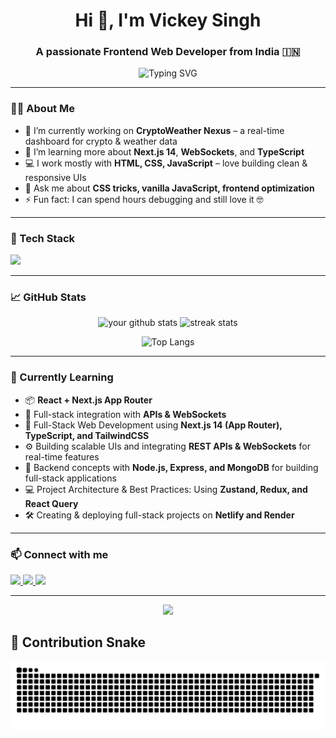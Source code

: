 <!-- Profile README.md -->

<h1 align="center">Hi 👋, I'm Vickey Singh</h1>
<h3 align="center">A passionate Frontend Web Developer from India 🇮🇳</h3>

<p align="center">
  <img src="https://readme-typing-svg.demolab.com?font=Fira+Code&duration=3000&pause=1000&center=true&vCenter=true&width=435&lines=Web+Developer+%7C+Frontend+Specialist;HTML%2C+CSS%2C+JavaScript+Expert;React%2C+Next.js%2C+TailwindCSS;Always+learning+new+stuff+%F0%9F%93%9A" alt="Typing SVG" />
</p>

---

### 👨‍💻 About Me

- 🔭 I’m currently working on **CryptoWeather Nexus** – a real-time dashboard for crypto & weather data  
- 🌱 I’m learning more about **Next.js 14**, **WebSockets**, and **TypeScript**
- 💻 I work mostly with **HTML, CSS, JavaScript** – love building clean & responsive UIs
- 💬 Ask me about **CSS tricks, vanilla JavaScript, frontend optimization**
- ⚡ Fun fact: I can spend hours debugging and still love it 🤓

---

### 🚀 Tech Stack

<p align="left">
  <img src="https://skillicons.dev/icons?i=html,css,js,react,nextjs,tailwind,bootstrap,nodejs,git,github,vscode,vercel" />
</p>

---

### 📈 GitHub Stats

<p align="center">
  <img src="https://github-readme-stats.vercel.app/api?username=vickey-singh&show_icons=true&theme=radical" alt="your github stats" width="49%"/>
  <img src="https://github-readme-streak-stats.herokuapp.com/?user=vickey-singh&theme=radical" alt="streak stats" width="49%"/>
</p>

<p align="center">
  <img src="https://github-readme-stats.vercel.app/api/top-langs/?username=vickey-singh&layout=compact&theme=radical" alt="Top Langs" width="49%"/>
</p>

---

### 🧠 Currently Learning

- 📦 **React + Next.js App Router**
- 🧪 Full-stack integration with **APIs & WebSockets**
- 🚀 Full-Stack Web Development using **Next.js 14 (App Router), TypeScript, and TailwindCSS**
- ⚙️ Building scalable UIs and integrating **REST APIs & WebSockets** for real-time features
- 🧩 Backend concepts with **Node.js, Express, and MongoDB** for building full-stack applications
- 💻 Project Architecture & Best Practices: Using **Zustand, Redux, and React Query**
- 🛠️ Creating & deploying full-stack projects on **Netlify and Render**

---

### 📫 Connect with me

<p align="left">
  <a href="https://www.linkedin.com/in/vickey-kumar-singh-528862328/" target="_blank">
    <img src="https://img.shields.io/badge/LinkedIn-blue?style=for-the-badge&logo=linkedin" />
  </a>
  <a href="vickeykumarsingh.edu@gmail.com">
    <img src="https://img.shields.io/badge/Gmail-red?style=for-the-badge&logo=gmail" />
  </a>
  <a href="https://x.com/Vickey_Singh_" target="_blank">
    <img src="https://img.shields.io/badge/Twitter-1DA1F2?style=for-the-badge&logo=twitter" />
  </a>
</p>

---

<p align="center">
  <img src="https://github-profile-trophy.vercel.app/?username=vickey-singh&theme=onedark&no-bg=true" />
</p>


## 🐍 Contribution Snake

<p align="center">
  <img src="https://raw.githubusercontent.com/vickey-singh/vickey-singh/output/github-snake-dark.svg?palette=github-dark" alt="Snake animation" />
</p>
